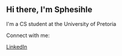## Hi there, I'm Sphesihle

I'm a CS student at the University of Pretoria

Connect with me:

[LinkedIn](https://www.linkedin.com/in/sphesihle-mtwa-a33924206)
 
